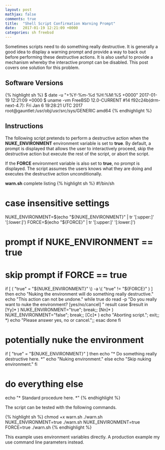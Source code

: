 ```yaml
---
layout: post
mathjax: false
comments: true
title:  "Shell Script Confirmation Warning Prompt"
date:   2017-01-19 12:21:09 +0000
categories: sh freebsd
---
```

Sometimes scripts need to do something really destructive.
It is generally a good idea to display a warning prompt and provide a way to back out before performing these destructive actions.
It is also useful to provide a mechanism whereby the interactive prompt can be disabled.
This post covers one solution for this problem.

## Software Versions

{% highlight sh %}
$ date -u "+%Y-%m-%d %H:%M:%S +0000"
2017-01-19 12:21:09 +0000
$ uname -vm
FreeBSD 12.0-CURRENT #14 f92c24b(drm-next-4.7): Fri Jan  6 19:28:21 UTC 2017     root@gauntlet:/usr/obj/usr/src/sys/GENERIC  amd64
{% endhighlight %}

## Instructions

The following script pretends to perform a destructive action when the **NUKE_ENVIRONMENT** environment variable is set to **true**.
By default, a prompt is displayed that allows the user to interactively proceed, skip the destructive action but execute the rest
of the script, or abort the script.

If the **FORCE** environment variable is also set to **true**, no prompt is displayed.
The script assumes the users knows what they are doing and executes the destructive action unconditionally.

**warn.sh** complete listing
{% highlight sh %}
#!/bin/sh

# case insensitive settings
NUKE_ENVIRONMENT=$(echo "${NUKE_ENVIRONMENT}" | tr '[:upper:]' '[:lower:]')
FORCE=$(echo "${FORCE}" | tr '[:upper:]' '[:lower:]')

# prompt if NUKE_ENVIRONMENT == true
# skip prompt if FORCE == true
if [ \( "true" = "${NUKE_ENVIRONMENT}" \) -a \( "true" != "${FORCE}" \) ]
then
  echo "Nuking the environment will do something really destructive."
  echo "This action can not be undone."
  while true
  do
    read -p "Do you really want to nuke the environment? [yes/no/cancel] " result
    case $result in
      [Yy]* ) NUKE_ENVIRONMENT="true"; break;;
      [Nn]* ) NUKE_ENVIRONMENT="false"; break;;
      [Cc]* ) echo "Aborting script."; exit;;
      *) echo "Please answer yes, no or cancel.";;
    esac
  done
fi

# potentially nuke the environment
if [ "true" = "${NUKE_ENVIRONMENT}" ]
then
  echo "* Do something really destructive here. *"
  echo "Nuking environment."
else
  echo "Skip nuking environment."
fi

# do everything else
echo "* Standard procedure here. *"
{% endhighlight %}

The script can be tested with the following commands.

{% highlight sh %}
chmod +x warn.sh
./warn.sh
NUKE_ENVIRONMENT=true ./warn.sh
NUKE_ENVIRONMENT=true FORCE=true ./warn.sh
{% endhighlight %}

This example uses environment variables directly.
A production example my use command line parameters instead.

